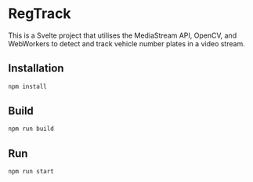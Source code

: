 # RegTrack

This is a Svelte project that utilises the MediaStream API, OpenCV, and WebWorkers to detect and track vehicle number plates in a video stream.

## Installation
```bash
npm install
```

## Build
```bash
npm run build
```

## Run
```bash
npm run start
```
